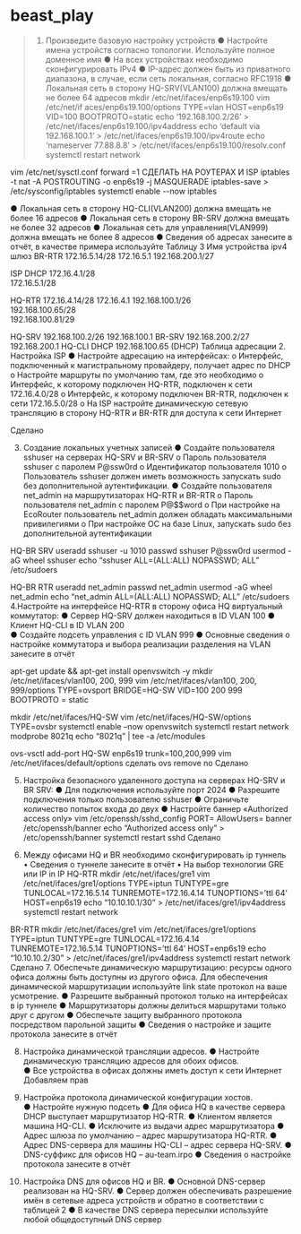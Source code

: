# beast_play
>1. Произведите базовую настройку устройств 
● Настройте имена устройств согласно топологии. Используйте 
полное доменное имя 
● На всех устройствах необходимо сконфигурировать IPv4 
● IP-адрес должен быть из приватного диапазона, в случае, если сеть 
локальная, согласно RFC1918 
● Локальная сеть в сторону HQ-SRV(VLAN100) должна вмещать не 
более 64 адресов 
mkdir /etc/net/ifaces/enp6s19.100
vim /etc/net/if	aces/enp6s19.100/options
TYPE=vlan
HOST=enp6s19
VID=100
BOOTPROTO=static
echo ‘192.168.100.2/26’ > /etc/net/ifaces/enp6s19.100/ipv4address
echo ‘default via 192.168.100.1’ > /etc/net/ifaces/enp6s19.100/ipv4route
echo ‘nameserver 77.88.8.8’ > /etc/net/ifaces/enp6s19.100/resolv.conf
systemctl restart network


vim /etc/net/sysctl.conf
forward =1 СДЕЛАТЬ НА РОУТЕРАХ И ISP
iptables -t nat -A POSTROUTING -o enp6s19 -j MASQUERADE
iptables-save > /etc/sysconfig/iptables
systemctl enable --now iptables

● Локальная сеть в сторону HQ-CLI(VLAN200) должна вмещать не 
более 16 адресов 
● Локальная сеть в сторону BR-SRV должна вмещать не более 32 
адресов 
● Локальная сеть для управления(VLAN999) должна вмещать не 
более 8 адресов 
● Сведения об адресах занесите в отчёт, в качестве примера 
используйте Таблицу 3 
Имя устройства 	ipv4	шлюз
BR-RTR	172.16.5.14/28	172.16.5.1
	192.168.200.1/27	

ISP	DHCP
	172.16.4.1/28	
	172.16.5.1/28
	
HQ-RTR	172.16.4.14/28	172.16.4.1
	192.168.100.1/26	
	192.168.100.65/28	
	192.168.100.81/29	

HQ-SRV	192.168.100.2/26	192.168.100.1
BR-SRV	192.168.200.2/27	192.168.200.1
HQ-CLI	DHCP	                192.168.100.65 (DHCP)
Таблица адресации
2. Настройка ISP 
● Настройте адресацию на интерфейсах: 
o Интерфейс, подключенный к магистральному провайдеру, 
получает адрес по DHCP 
o Настройте маршруты по умолчанию там, где это необходимо 
o Интерфейс, к которому подключен HQ-RTR, подключен к сети 
172.16.4.0/28 
o Интерфейс, к которому подключен BR-RTR, подключен к сети 
172.16.5.0/28 
o На ISP настройте динамическую сетевую трансляцию в сторону 
HQ-RTR и BR-RTR для доступа к сети Интернет 

Cделано

3. Создание локальных учетных записей 
● Создайте пользователя sshuser на серверах HQ-SRV и BR-SRV 
o Пароль пользователя sshuser с паролем P@ssw0rd 
o Идентификатор пользователя 1010 
o Пользователь sshuser должен иметь возможность запускать sudo 
без дополнительной аутентификации. 
● Создайте пользователя net_admin на маршрутизаторах HQ-RTR и 
BR-RTR 
o Пароль пользователя net_admin с паролем P@$$word 
o При настройке на EcoRouter пользователь net_admin должен 
обладать максимальными привилегиями 
o При настройке ОС на базе Linux, запускать sudo без 
дополнительной аутентификации 

HQ-BR SRV
useradd sshuser -u 1010
passwd sshuser
P@ssw0rd
usermod -aG wheel sshuser
echo “sshuser ALL=(ALL:ALL) NOPASSWD; ALL” /etc/sudoers

HQ-BR RTR
useradd net_admin
passwd net_admin
usermod -aG wheel  net_admin
echo “net_admin ALL=(ALL:ALL) NOPASSWD; ALL” /etc/sudoers
4.Настройте на интерфейсе HQ-RTR в сторону офиса HQ виртуальный 
коммутатор: 
● Сервер HQ-SRV должен находиться в ID VLAN 100 
● Клиент HQ-CLI в ID VLAN 200  
● Создайте подсеть управления с ID VLAN 999 
● Основные сведения о настройке коммутатора и выбора реализации 
разделения на VLAN занесите в отчёт 

apt-get update && apt-get install openvswitch  -y
mkdir /etc/net/ifaces/vlan100, 200, 999
vim /etc/net/ifaces/vlan100, 200, 999/options
TYPE=ovsport
BRIDGE=HQ-SW
VID=100 200 999
BOOTPROTO = static

mkdir /etc/net/ifaces/HQ-SW
vim /etc/net/ifaces/HQ-SW/options
TYPE=ovsbr
systemctl enable –now openvswitch
systemctl restart network
modprobe 8021q
echo “8021q” | tee -a /etc/modules

ovs-vsctl add-port HQ-SW enp6s19 trunk=100,200,999
vim /etc/net/ifaces/default/options сделать ovs remove no
Cделано

5. Настройка безопасного удаленного доступа на серверах HQ-SRV и BR
SRV: 
● Для подключения используйте порт 2024 
● Разрешите подключения только пользователю sshuser 
● Ограничьте количество попыток входа до двух 
● Настройте баннер «Authorized access only» 
vim /etc/openssh/sshd_config
PORT=
AllowUsers=
banner /etc/openssh/banner
echo “Authorized access only” > /etc/openssh/banner
systemctl restart sshd
Сделано 

6. Между офисами HQ и BR необходимо сконфигурировать ip туннель 
• Сведения о туннеле занесите в отчёт 
• На выбор технологии GRE или IP in IP 
HQ-RTR
mkdir /etc/net/ifaces/gre1
vim /etc/net/ifaces/gre1/options
TYPE=iptun
TUNTYPE=gre
TUNLOCAL=172.16.5.14
TUNREMOTE=172.16.4.14
TUNOPTIONS=’ttl 64’
HOST=enp6s19
echo “10.10.10.1/30” > /etc/net/ifaces/gre1/ipv4address
systemctl restart network

BR-RTR
mkdir /etc/net/ifaces/gre1
vim /etc/net/ifaces/gre1/options
TYPE=iptun
TUNTYPE=gre
TUNLOCAL=172.16.4.14
TUNREMOTE=172.16.5.14
TUNOPTIONS=’ttl 64’
HOST=enp6s19
echo “10.10.10.2/30” > /etc/net/ifaces/gre1/ipv4address
systemctl restart network
Сделано
7. Обеспечьте динамическую маршрутизацию: ресурсы одного офиса 
должны быть доступны из другого офиса. Для обеспечения динамической 
маршрутизации используйте link state протокол на ваше усмотрение. 
● Разрешите выбранный протокол только на интерфейсах в ip 
туннеле 
● Маршрутизаторы должны делиться маршрутами только друг с 
другом 
● Обеспечьте защиту выбранного протокола посредством 
парольной защиты 
● Сведения о настройке и защите протокола занесите в отчёт 

8. Настройка динамической трансляции адресов. 
● Настройте динамическую трансляцию адресов для обоих офисов.  
● Все устройства в офисах должны иметь доступ к сети Интернет 
Добавляем прав
9. Настройка протокола динамической конфигурации хостов.  
● Настройте нужную подсеть 
● Для офиса HQ в качестве сервера DHCP выступает маршрутизатор 
HQ-RTR. 
● Клиентом является машина HQ-CLI. 
● Исключите из выдачи адрес маршрутизатора 
● Адрес шлюза по умолчанию – адрес маршрутизатора HQ-RTR. 
● Адрес DNS-сервера для машины HQ-CLI – адрес сервера HQ-SRV. 
● DNS-суффикс для офисов HQ – au-team.irpo 
● Сведения о настройке протокола занесите в отчёт 

10. Настройка DNS для офисов HQ и BR. 
● Основной DNS-сервер реализован на HQ-SRV. 
● Сервер должен обеспечивать разрешение имён в сетевые адреса 
устройств и обратно в соответствии с таблицей 2 
● В качестве DNS сервера пересылки используйте любой 
общедоступный DNS сервер
